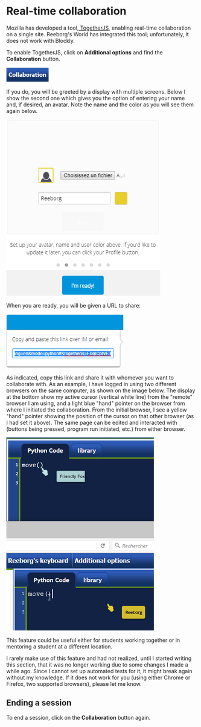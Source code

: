 # Real-time collaboration

Mozilla has developed a tool,[ TogetherJS](https://togetherjs.com/), enabling real-time collaboration on a single site. Reeborg's World has integrated this tool; unfortunately, it does not work with Blockly.

To enable TogetherJS, click on **Additional options** and find the **Collaboration** button.

![](/assets/collaboration.png)

If you do, you will be greeted by a display with multiple screens. Below I show the second one which gives you the option of entering your name and, if desired, an avatar.  Note the name and the color as you will see them again below.

![](/assets/collaboration3.png)

When you are ready, you will be given a URL to share:

![](/assets/collaboration2.png)

As indicated, copy this link and share it with whomever you want to collaborate with.  As an example, I have logged in using two different browsers on the same computer, as shown on the image below. The display at the bottom show my active cursor \(vertical white line\) from the "remote" browser I am using, and a light blue "hand" pointer on the browser from where I initiated the collaboration.  From the initial browser, I see a yellow "hand" pointer showing the position of the cursor on that other browser \(as I had set it above\). The same page can be edited and interacted with \(buttons being pressed, program run initiated, etc.\) from either browser.

![](/assets/collaboration4.png)

This feature could be useful either for students working together or in mentoring a student at a different location.

I rarely make use of this feature and had not realized, until I started writing this section, that it was no longer working due to some changes I made a while ago. Since I cannot set up automated tests for it, it might break again without my knowledge. If it does not work for you \(using either Chrome or Firefox, two supported browsers\), please let me know.

## Ending a session

To end a session, click on the **Collaboration** button again.

